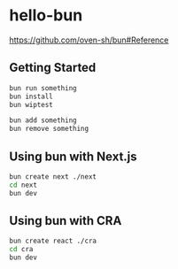 # hello-bun

https://github.com/oven-sh/bun#Reference

## Getting Started

```sh
bun run something
bun install
bun wiptest
```

```sh
bun add something
bun remove something
```

## Using bun with Next.js

```sh
bun create next ./next
cd next
bun dev
```

## Using bun with CRA

```sh
bun create react ./cra
cd cra
bun dev
```
